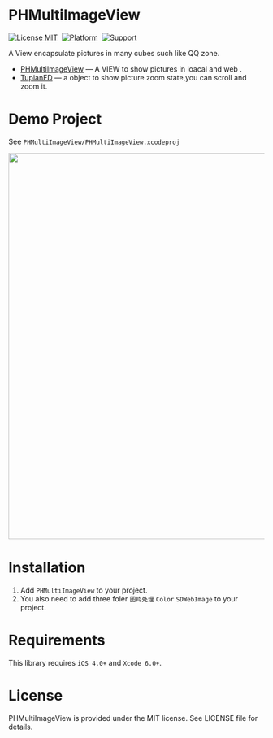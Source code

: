 PHMultiImageView
==============

[![License MIT](https://img.shields.io/badge/license-MIT-green.svg?style=flat)](https://raw.githubusercontent.com/ibireme/YYKit/master/LICENSE)&nbsp;
[![Platform](https://img.shields.io/badge/platform-iOS-lightgray.svg)](https://cocoapods.org)&nbsp;
[![Support](https://img.shields.io/badge/support-iOS%206%2B%20-blue.svg?style=flat)](https://www.apple.com/nl/ios/)&nbsp;


A View encapsulate pictures in many cubes such like QQ zone.

* [PHMultiImageView](https://github.com/HeterPu/PHMultiImageView) — A VIEW to show pictures in loacal and web .
* [TupianFD](https://github.com/HeterPu/PHMultiImageView) — a object to show picture zoom state,you can scroll and zoom it.


Demo Project
==============
See `PHMultiImageView/PHMultiImageView.xcodeproj`

<img src="https://raw.github.com/HeterPu/PHMultiImageView/master/PHMultiImageView/demo/snapshot/demo.png" width="760"><br/>

Installation
==============
1. Add `PHMultiImageView` to your project.
2. You also need to add three foler `图片处理` `Color` `SDWebImage` to  your project.

Requirements
==============
This library requires `iOS 4.0+` and `Xcode 6.0+`.


License
==============
PHMultiImageView is provided under the MIT license. See LICENSE file for details.